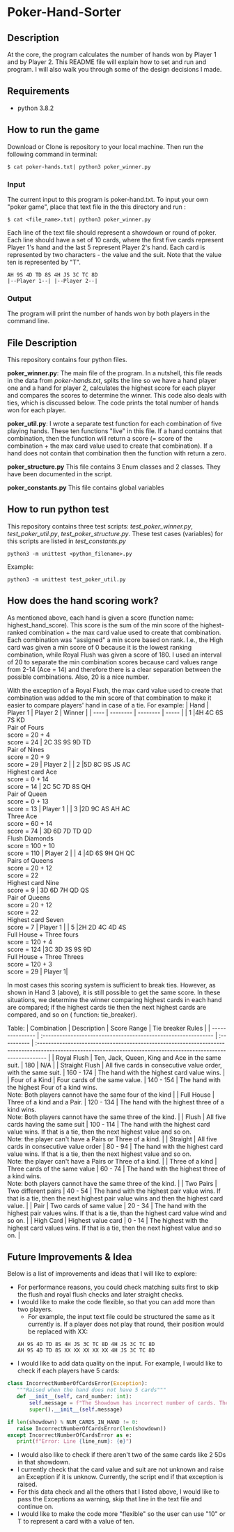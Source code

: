 # Poker-Hand-Sorter

## Description

At the core, the program calculates the number of hands won by Player 1 and by Player 2. This README file will explain how to set and run and program. I will also walk you through some of the design decisions I made.

## Requirements

- python 3.8.2

## How to run the game

Download or Clone is repository to your local machine. Then run the following command in terminal:

```
$ cat poker-hands.txt| python3 poker_winner.py
```

### Input

The current input to this program is poker-hand.txt. To input your own "poker game", place that text file in the this directory and run :

```
$ cat <file_name>.txt| python3 poker_winner.py
```

Each line of the text file should represent a showdown or round of poker. Each line should have a set of 10 cards, where the first five cards represent Player 1's hand and the last 5 represent Player 2's hand. Each card is represented by two characters - the value and the suit. Note that the value ten is represented by "T".

```
AH 9S 4D TD 8S 4H JS 3C TC 8D
|--Player 1--| |--Player 2--|
```

### Output

The program will print the number of hands won by both players in the command line.

## File Description

This repository contains four python files.

**poker_winner.py**: The main file of the program. In a nutshell, this file reads in the data from _poker-hands.txt_, splits the line so we have a hand player one and a hand for player 2, calculates the highest score for each player and compares the scores to determine the winner. This code also deals with ties, which is discussed below. The code prints the total number of hands won for each player.

**poker_util.py**: I wrote a separate test function for each combination of five playing hands. These ten functions "live" in this file. If a hand contains that combination, then the function will return a score (= score of the combination + the max card value used to create that combination). If a hand does not contain that combination then the function with return a zero.

**poker_structure.py** This file contains 3 Enum classes and 2 classes. They have been documented in the script.

**poker_constants.py** This file contains global variables

## How to run python test

This repository contains three test scripts: _test_poker_winner.py_, _test_poker_util.py_, _test_poker_structure.py_. These test cases (variables) for this scripts are listed in _test_constants.py_

```
python3 -m unittest <python_filename>.py
```

Example:

```
python3 -m unittest test_poker_util.py
```

## How does the hand scoring work?

As mentioned above, each hand is given a score (function name: highest_hand_score). This score is the sum of the min score of the highest-ranked combination + the max card value used to create that combination. Each combination was "assigned" a min score based on rank. I.e., the High card was given a min score of 0 because it is the lowest ranking combination, while Royal Flush was given a score of 180. I used an interval of 20 to separate the min combination scores because card values range from 2-14 (Ace = 14) and therefore there is a clear separation between the possible combinations. Also, 20 is a nice number.

With the exception of a Royal Flush, the max card value used to create that combination was added to the min score of that combination to make it easier to compare players' hand in case of a tie. For example:
| Hand | Player 1 | Player 2 | Winner |
| ---- | -------- | -------- | ----- |
| 1 |4H 4C 6S 7S KD <br> Pair of Fours <br> score = 20 + 4 <br> score = 24 | 2C 3S 9S 9D TD <br> Pair of Nines <br> score = 20 + 9 <br> score = 29 | Player 2 |
| 2 |5D 8C 9S JS AC <br> Highest card Ace <br> score = 0 + 14 <br> score = 14 | 2C 5C 7D 8S QH <br> Pair of Queen <br> score = 0 + 13 <br> score = 13 | Player 1 |
| 3 |2D 9C AS AH AC <br> Three Ace <br> score = 60 + 14 <br> score = 74 | 3D 6D 7D TD QD <br> Flush Diamonds <br> score = 100 + 10 <br> score = 110 | Player 2 |
| 4 |4D 6S 9H QH QC <br> Pairs of Queens <br> score = 20 + 12 <br> score = 22 <br> Highest card Nine <br> score = 9 | 3D 6D 7H QD QS <br> Pair of Queens <br> score = 20 + 12 <br> score = 22 <br> Highest card Seven <br> score = 7 | Player 1 |
| 5 |2H 2D 4C 4D 4S <br> Full House + Three fours <br> score = 120 + 4 <br> score = 124 |3C 3D 3S 9S 9D <br> Full House + Three Threes <br> score = 120 + 3 <br> score = 29 | Player 1|

In most cases this scoring system is sufficient to break ties. However, as shown in Hand 3 (above), it is still possible to get the same score. In these situations, we determine the winner comparing highest cards in each hand are compared; if the highest cards tie then the next highest cards are compared, and so on ( function: tie_breaker).

Table:
| Combination | Description | Score Range | Tie breaker Rules |
| --------------- | :------------------------------------------------------------- | :---------- | :--------------------------------------------------------------------------------------------------------------------------------------------------------------- |
| Royal Flush | Ten, Jack, Queen, King and Ace in the same suit. | 180 | N/A |
| Straight Flush | All five cards in consecutive value order, with the same suit. | 160 - 174 | The hand with the highest card value wins. |
| Four of a Kind | Four cards of the same value. | 140 - 154 | The hand with the highest Four of a kind wins. <br> Note: Both players cannot have the same four of the kind |
| Full House | Three of a kind and a Pair. | 120 - 134 | The hand with the highest three of a kind wins. <br> Note: Both players cannot have the same three of the kind. |
| Flush | All five cards having the same suit | 100 - 114 | The hand with the highest card value wins. If that is a tie, then the next highest value and so on. <br> Note: the player can't have a Pairs or Three of a kind. |
| Straight | All five cards in consecutive value order | 80 - 94 | The hand with the highest card value wins. If that is a tie, then the next highest value and so on. <br> Note: the player can't have a Pairs or Three of a kind. |
| Three of a kind | Three cards of the same value | 60 - 74 | The hand with the highest three of a kind wins. <br> Note: both players cannot have the same three of the kind. |
| Two Pairs | Two different pairs | 40 - 54 | The hand with the highest pair value wins. If that is a tie, then the next highest pair value wins and then the highest card value. |
| Pair | Two cards of same value | 20 - 34 | The hand with the highest pair values wins. If that is a tie, than the highest card value wind and so on. |
| High Card | Highest value card | 0 - 14 | The highest with the highest card values wins. If that is a tie, then the next highest value and so on. |

## Future Improvements & Idea

Below is a list of improvements and ideas that I will like to explore:

- For performance reasons, you could check matching suits first to skip the flush and royal flush checks and later straight checks.
- I would like to make the code flexible, so that you can add more than two players.
  - For example, the input text file could be structured the same as it currently is. If a player does not play that round, their position would be replaced with XX:
  ```
  AH 9S 4D TD 8S 4H JS 3C TC 8D 4H JS 3C TC 8D
  AH 9S 4D TD 8S XX XX XX XX XX 4H JS 3C TC 8D
  ```
- I would like to add data quality on the input. For example, I would like to check if each players have 5 cards:

```python
class IncorrectNumberOfCardsError(Exception):
   """Raised when the hand does not have 5 cards"""
   def __init__(self, card_number: int):
       self.message = f"The Showdown has incorrect number of cards. The current showdown has {card_number} cards. To play, the number of cards should be divisble by five."
       super().__init__(self.message)

if len(showdown) % NUM_CARDS_IN_HAND != 0:
   raise IncorrectNumberOfCardsError(len(showdown))
except IncorrectNumberOfCardsError as e:
   print(f"Error: Line {line_num}: {e}")
```

- I would also like to check if there aren't two of the same cards like 2 5Ds in that showdown.
- I currently check that the card value and suit are not unknown and raise an Exception if it is unknow. Currently, the script end if that exception is raised.
- For this data check and all the others that I listed above, I would like to pass the Exceptions aa warning, skip that line in the text file and continue on.
- I would like to make the code more "flexible" so the user can use "10" or T to represent a card with a value of ten.
